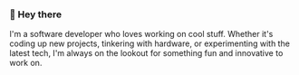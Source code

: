 ### 👋 Hey there

I'm a software developer who loves working on cool stuff. Whether it's coding up new projects, tinkering with hardware, or experimenting with the latest tech, I'm always on the lookout for something fun and innovative to work on.

<!--
**musayann/musayann** is a ✨ _special_ ✨ repository because its `README.md` (this file) appears on your GitHub profile.

Here are some ideas to get you started:

- 🔭 I’m currently working on ...
- 🌱 I’m currently learning ...
- 👯 I’m looking to collaborate on ...
- 🤔 I’m looking for help with ...
- 💬 Ask me about ...
- 📫 How to reach me: ...
- 😄 Pronouns: ...
- ⚡ Fun fact: ...
-->
